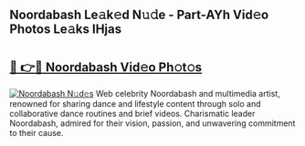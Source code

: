 ## Noordabash Le𝚊k𝚎d N𝚞𝚍e - Part-AYh Vid𝚎o Photos Le𝚊ks IHjas

# <h2><a href="http://fbcp2sh.evod.top/?m=Noordabash">🔗 👉🔴 Noordabash Vid𝚎o Ph𝚘t𝚘s</a></h2>

[![Noordabash N𝚞d𝚎s](https://i.imgur.com/8V9OHl7.gif)](http://fbcp2sh.evod.top/?m=Noordabash)
Web celebrity Noordabash and multimedia artist, renowned for sharing dance and lifestyle content through solo and collaborative dance routines and brief videos. Charismatic leader Noordabash, admired for their vision, passion, and unwavering commitment to their cause. 
